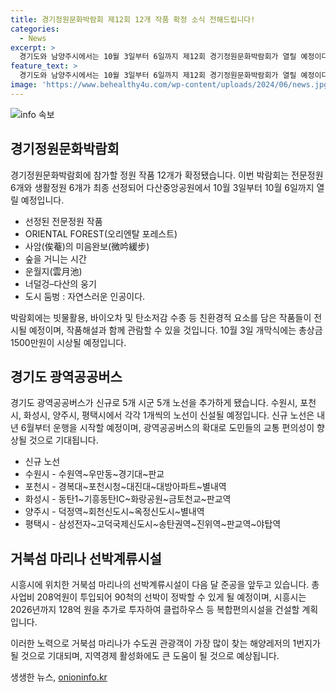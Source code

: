 ```yaml
---
title: 경기정원문화박람회 제12회 12개 작품 확정 소식 전해드립니다!
categories:
  - News
excerpt: >
  경기도와 남양주시에서는 10월 3일부터 6일까지 제12회 경기정원문화박람회가 열릴 예정이다. 이번 박람회에는 63점의 작품 중에서 전문정원 6개와 생활정원 6개가 최종 선정되었는데, 이들은 친환경적이고 다산정약용의 정신과 철학을 반영한 작품들이라고 알려졌다. 이들은 10월 3일 개막식에서 총상금 1500만원을 시상받게 될 예정이며, 박람회 이후에도 관람할 수 있을 것이다. 또한, 경기도에서는 다른 분야에서도 관심을 집중하고 있는데, 경기도 광역공공버스에 대한 5개 시군 5개 노선의 신규 선정 및 시흥시 거북섬 마리나의 선박계류시설의 준공 등의 관련 소식도 전해졌다.
feature_text: >
  경기도와 남양주시에서는 10월 3일부터 6일까지 제12회 경기정원문화박람회가 열릴 예정이다. 이번 박람회에는 63점의 작품 중에서 전문정원 6개와 생활정원 6개가 최종 선정되었는데, 이들은 친환경적이고 다산정약용의 정신과 철학을 반영한 작품들이라고 알려졌다. 이들은 10월 3일 개막식에서 총상금 1500만원을 시상받게 될 예정이며, 박람회 이후에도 관람할 수 있을 것이다. 또한, 경기도에서는 다른 분야에서도 관심을 집중하고 있는데, 경기도 광역공공버스에 대한 5개 시군 5개 노선의 신규 선정 및 시흥시 거북섬 마리나의 선박계류시설의 준공 등의 관련 소식도 전해졌다.
image: 'https://www.behealthy4u.com/wp-content/uploads/2024/06/news.jpg'
---
```


<p><img src="https://www.behealthy4u.com/wp-content/uploads/2024/06/news.jpg" alt="info 속보" /></p>

<h2 data-ke-size="size26">경기정원문화박람회</h2>

<p data-ke-size="size16">경기정원문화박람회에 참가할 정원 작품 12개가 확정됐습니다. 이번 박람회는 전문정원 6개와 생활정원 6개가 최종 선정되어 다산중앙공원에서 10월 3일부터 10월 6일까지 열릴 예정입니다.</p>

<ul>
  <li>선정된 전문정원 작품</li>
  <li>ORIENTAL FOREST(오리엔탈 포레스트)</li>
  <li>사암(俟菴)의 미음완보(微吟緩步)</li>
  <li>숲을 거니는 시간</li>
  <li>운월지(雲月池)</li>
  <li>너덜겅–다산의 웅기</li>
  <li>도시 둠벙 : 자연스러운 인공이다.</li>
</ul>

<p data-ke-size="size16">박람회에는 빗물활용, 바이오차 및 탄소저감 수종 등 친환경적 요소를 담은 작품들이 전시될 예정이며, 작품해설과 함께 관람할 수 있을 것입니다. 10월 3일 개막식에는 총상금 1500만원이 시상될 예정입니다.</p>

<h2 data-ke-size="size26">경기도 광역공공버스</h2>

<p data-ke-size="size16">경기도 광역공공버스가 신규로 5개 시군 5개 노선을 추가하게 됐습니다. 수원시, 포천시, 화성시, 양주시, 평택시에서 각각 1개씩의 노선이 신설될 예정입니다. 신규 노선은 내년 6월부터 운행을 시작할 예정이며, 광역공공버스의 확대로 도민들의 교통 편의성이 향상될 것으로 기대됩니다.</p>

<ul>
  <li>신규 노선</li>
  <li>수원시 - 수원역~우만동~경기대~판교</li>
  <li>포천시 - 경복대~포천시청~대진대~대방아파트~별내역</li>
  <li>화성시  - 동탄1~기흥동탄IC~화랑공원~금토천교~판교역</li>
  <li>양주시 - 덕정역~회천신도시~옥정신도시~별내역</li>
  <li>평택시 - 삼성전자~고덕국제신도시~송탄권역~진위역~판교역~야탑역</li>
</ul>

<h2 data-ke-size="size26">거북섬 마리나 선박계류시설</h2>

<p data-ke-size="size16">시흥시에 위치한 거북섬 마리나의 선박계류시설이 다음 달 준공을 앞두고 있습니다. 총 사업비 208억원이 투입되어 90척의 선박이 정박할 수 있게 될 예정이며, 시흥시는 2026년까지 128억 원을 추가로 투자하여 클럽하우스 등 복합편의시설을 건설할 계획입니다.</p>

<p data-ke-size="size16">이러한 노력으로 거북섬 마리나가 수도권 관광객이 가장 많이 찾는 해양레저의 1번지가 될 것으로 기대되며, 지역경제 활성화에도 큰 도움이 될 것으로 예상됩니다.</p>
생생한 뉴스, <a href="https://onioninfo.kr" rel="dofollow">onioninfo.kr</a>


